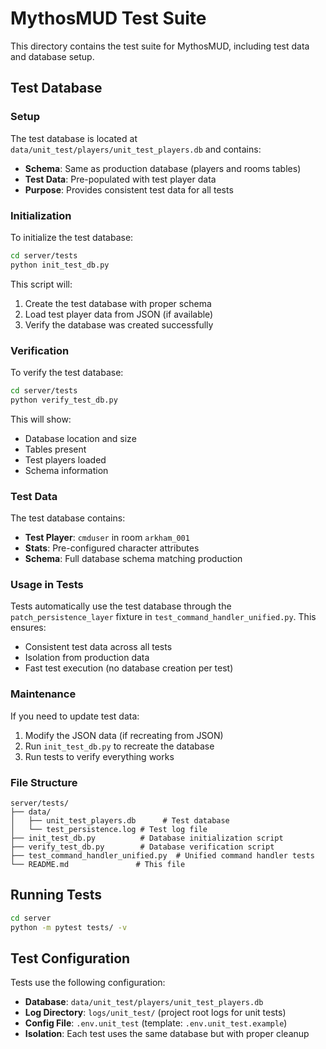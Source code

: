 # MythosMUD Test Suite

This directory contains the test suite for MythosMUD, including test data and database setup.

## Test Database

### Setup

The test database is located at `data/unit_test/players/unit_test_players.db` and contains:

- **Schema**: Same as production database (players and rooms tables)
- **Test Data**: Pre-populated with test player data
- **Purpose**: Provides consistent test data for all tests

### Initialization

To initialize the test database:

```bash
cd server/tests
python init_test_db.py
```

This script will:
1. Create the test database with proper schema
2. Load test player data from JSON (if available)
3. Verify the database was created successfully

### Verification

To verify the test database:

```bash
cd server/tests
python verify_test_db.py
```

This will show:
- Database location and size
- Tables present
- Test players loaded
- Schema information

### Test Data

The test database contains:

- **Test Player**: `cmduser` in room `arkham_001`
- **Stats**: Pre-configured character attributes
- **Schema**: Full database schema matching production

### Usage in Tests

Tests automatically use the test database through the `patch_persistence_layer` fixture in `test_command_handler_unified.py`. This ensures:

- Consistent test data across all tests
- Isolation from production data
- Fast test execution (no database creation per test)

### Maintenance

If you need to update test data:

1. Modify the JSON data (if recreating from JSON)
2. Run `init_test_db.py` to recreate the database
3. Run tests to verify everything works

### File Structure

```
server/tests/
├── data/
│   ├── unit_test_players.db      # Test database
│   └── test_persistence.log # Test log file
├── init_test_db.py          # Database initialization script
├── verify_test_db.py        # Database verification script
├── test_command_handler_unified.py  # Unified command handler tests
└── README.md               # This file
```

## Running Tests

```bash
cd server
python -m pytest tests/ -v
```

## Test Configuration

Tests use the following configuration:

- **Database**: `data/unit_test/players/unit_test_players.db`
- **Log Directory**: `logs/unit_test/` (project root logs for unit tests)
- **Config File**: `.env.unit_test` (template: `.env.unit_test.example`)
- **Isolation**: Each test uses the same database but with proper cleanup
